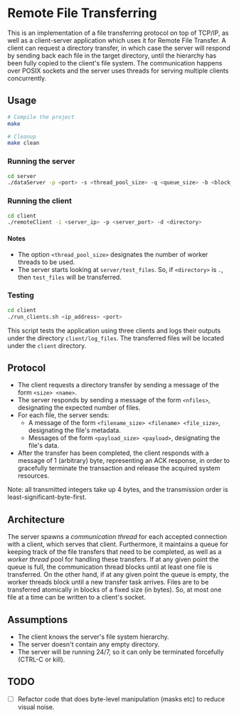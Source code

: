 # Remote File Transferring

This is an implementation of a file transferring protocol on top of TCP/IP, as well as a client-server application which uses it for
Remote File Transfer. A client can request a directory transfer, in which case the server will respond by sending back each file in
the target directory, until the hierarchy has been fully copied to the client's file system. The communication happens over POSIX
sockets and the server uses threads for serving multiple clients concurrently.

## Usage

```bash
# Compile the project
make

# Cleanup
make clean
```

### Running the server

```bash
cd server
./dataServer -p <port> -s <thread_pool_size> -q <queue_size> -b <block_size>
```

### Running the client

```bash
cd client
./remoteClient -i <server_ip> -p <server_port> -d <directory>
```

#### Notes

- The option `<thread_pool_size>` designates the number of worker threads to be used.
- The server starts looking at `server/test_files`. So, if `<directory>` is `.`, then `test_files` will be transferred.

### Testing

```bash
cd client
./run_clients.sh <ip_address> <port>
```

This script tests the application using three clients and logs their outputs under the directory `client/log_files`.
The transferred files will be located under the `client` directory.

## Protocol

- The client requests a directory transfer by sending a message of the form `<size> <name>`.
- The server responds by sending a message of the form `<nfiles>`, designating the expected number of files.
- For each file, the server sends:
  - A message of the form `<filename_size> <filename> <file_size>`, designating the file's metadata.
  - Messages of the form `<payload_size> <payload>`, designating the file's data.
- After the transfer has been completed, the client responds with a message of 1 (arbitrary) byte, representing
  an ACK response, in order to gracefully terminate the transaction and release the acquired system resources.

Note: all transmitted integers take up 4 bytes, and the transmission order is least-significant-byte-first.

## Architecture

The server spawns a _communication thread_ for each accepted connection with a client, which serves that client. Furthermore, it maintains
a queue for keeping track of the file transfers that need to be completed, as well as a _worker thread_ pool for handling these transfers.
If at any given point the queue is full, the communication thread blocks until at least one file is transferred. On the other hand, if
at any given point the queue is empty, the worker threads block until a new transfer task arrives. Files are to be transferred atomically
in blocks of a fixed size (in bytes). So, at most one file at a time can be written to a client's socket.

## Assumptions

- The client knows the server's file system hierarchy.
- The server doesn't contain any empty directory.
- The server will be running 24/7, so it can only be terminated forcefully (CTRL-C or kill).

## TODO

- [ ] Refactor code that does byte-level manipulation (masks etc) to reduce visual noise.
